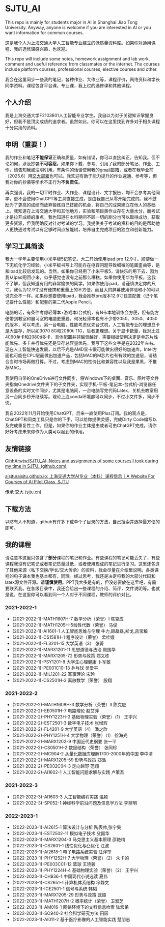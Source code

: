 # SJTU_AI

This repo is mainly for students major in AI in Shanghai Jiao Tong University. Anyway, anyone is welcome if you are interested in AI or you want information for common courses.

这是我个人为上海交通大学人工智能专业建立的~~低质量~~资料库。如果你对通用课程、我的选修课感兴趣，也欢迎。

This repo will include some notes, homework assignment and lab work, comment and useful reference from classmates or the internet. The courses include platform courses, professional courses, elective courses and other.

我会在这里同步一些我的笔记，各种作业、大作业等，课程评价，网络资料和学长同学资料。课程包含平台课，专业课，我上过的选修课和其他课程。

## 个人介绍

我是上海交通大学F2103801人工智能专业学生。我自以为对于关键知识掌握良好，但我不是顶尖成绩的追求者。虽然如此，你可以在这里找到许多对于相关课程十分实用的资料。

## 申明（重要！）

我的作业和笔记**不能保证**正确和质量，如有错误，你可以直接纠正，告知我。但不论如何，涉及抄袭**不可容忍**。如果你下载、参考、引用了我的部分笔记、作业、工作，请告知我或注明引用。有条件的话请使用我的[gmail邮箱](mailto:wangkailing151@gmail.com)，或者在我毕业前（2025.6）用[交大邮箱](mailto:wangkailing151@sjtu.edu.cn)也可以。我欢迎有助于能力提升的作业速通、参考等，但我对你的抄袭等学术不正行为**不负责任**。

再次强调，我的一切平时作业、大作业、课程设计、文字报告，均不会参考其他同学，更不会使用ChatGPT等工具直接生成，是由我自己从零开始完成的。我不鼓励为了更高的成绩而放弃锻炼自己技能的机会，将自己的成果建立在他人的基础上。我知道在上海交通大学和其他地方，实验和项目类作业存在大量水分，而考试才是拉开成绩的重点，我也知道在本科期间不顾一切的刷分也可以取得成功，获取更多资源，但我明确反对针对考试的学习。我提供关于考试的资料的目的是帮助他人更快通过考试以有足够时间点技能树，培养自主完成项目的独立和创新能力。

## 学习工具简谈

我大一学年主要使用小米平板5记笔记，大二开始使用ipad pro 12.9寸。顺便做一下无纸化学习经验。小米平板书写上可能存在电容问题导致细微的笔画歪曲等，是和ipad比较后发现的。当然，如果你已经用了小米平板5，请快乐的用下去，因为我从ipad用回小米，似乎感觉也没有之前那么糟糕。如果你使用华为平板，这我不了解，但我知道有用的非常愉快的同学。如果你使用ipad，请谨慎决定你的尺寸。我认为12.9寸没有便携和重量上的不方便，而且大的屏幕使用体验和小的可以说完全不一样。如果你想要使用ipad，我会推荐pro版本12.9寸任意配置（记个笔记要什么性能）和配套的第二代Apple Pencil。

电脑的话，有条件考虑轻薄本+游戏本/台式机，有N卡本地训练会方便，但有能方便带到教室和自习室的电脑更重要。何况轻薄本也有不少带2050、3050、4050的版本，可以考虑。另一台电脑，性能考虑优先台式机，人工智能专业的理想显卡是大显存，所以如3070 8G和2080ti 11G，后者更理想。关于显卡数量，我对比过4090单卡和2080ti多卡，具体配置并非越贵越好，需要根据使用决定是单芯片性能优先、多卡并行优先还是显存总容量优先。我写下这些文字是在2022年左右。现在人工智能快速发展，以后不光是AMD显卡很可能做出很好的加速库，Intel方面也可能在CPU层面做出加速产品，包括MAC的M芯片也有有效的加速层，请结合当时市场再做打算。不过，考虑到MAC的性价比和兼容性以及我是果黑，不推荐MAC。

我使用自带的OneDrive进行文件同步，将Windows下的桌面、音乐、图片等文件夹指向Onedrive文件夹下的子文件夹，实现手机-平板-笔记本-台式机-浏览器任意设备的实时文件同步，尤其是电脑间，一台电脑写完代码Latex，关机去教室用另一台同步秒开继续写。理论上连conda环境都可以同步，不过小文件多，同步不快。

我自2022年11月开始使用ChatGPT，后来一直使用Plus订阅。我的观点是，ChatGPT和同类工具只是你的下手，可以给你提供灵感，完成Dirty Code编写以及完成重复性工作。但是，如果你的作业主体是由或者可由ChatGPT完成，请你好好考虑未来你作为人类可以起到的作用。

## 友情链接

[GihhArwtw/SJTU_AI: Notes and assignments of some courses I took during my time in SJTU. (github.com)](https://github.com/GihhArwtw/SJTU_AI)

[aisjtu/aisjtu.github.io: 上海交通大学AI专业（本科）课程信息｜A Website For Courses of AI Pilot Class, SJTU](https://github.com/aisjtu/aisjtu.github.io)

[传承·交大 (sjtu.cn)](https://share.dyweb.sjtu.cn/)

## 下载方法

以防有人不知道，github有许多下载单个子目录的方法，自己搜索并选择最方便的即可。

## 我的课程

请注意本这里只包含了**部分**课程的笔记和作业。有些课程的笔记可能丢失了，有些课程我没有记笔记或者笔记质量过低，或者使用现成的笔记进行复习。这里还包含了其他来源（私下交换/学长/交大传承）的资料，我会尽量在介绍里说明。各类课程的电子课本我也基本都有，同理。经过思考，我还是决定将我的大部分代码和latex源文件开源。请**谨慎使用**。PPT我大多是有的，但没必要放在这里吧，有需要联系我。在各级目录中，我还会给出一些课程的介绍、简评，文件说明等。也就是说，在这里你可以看到同一个人对于不同课程，教师的评价对比。

### 2021-2022-1

- (2021-2022-1)-MATH1607H-7 数学分析（荣誉）Ⅰ 陈克应
- (2021-2022-1)-MATH1205H-5线性代数（荣誉） 马俊
- (2021-2022-1)-AI1601-1 人工智能思维与伦理 牛力,顾磊磊,郑戈,吕宝粮
- (2021-2022-1)-CS1581H-1 程序设计（荣誉） 孟桂娥
- (2021-2022-1)-FL3201-15 大学英语（3） 张菁
- (2021-2022-1)-MARX1201-11 思想道德与法治 周国华
- (2021-2022-1)-MARX1205-72 形势与政策 郑文栋
- (2021-2022-1)-PSY1201-8 大学生心理健康 卜军敏
- (2021-2022-1)-PE001C10-13 乒乓球 吴爱平
- (2021-2022-1)-MIL1201-22 军事理论 宋玲
- (2021-2022-1)-CS2501H-2 离散数学（荣誉） 殷翔



### 2021-2022-2

- (2021-2022-2)-MATH1608H-3 数学分析（荣誉）Ⅱ 陈克应
- (2021-2022-2)-EE0501H-7 电路理论 赵艾萍 
- (2021-2022-2)-PHY1223H-3 基础物理实验（荣誉）（1） 王宇兴
- (2021-2022-2)-EST2501-3 数字电子技术 张增辉
- (2021-2022-2)-FL4201-9 大学英语（4） 潘之欣
- (2021-2022-2)-PHY1251H-4 大学物理（荣誉）（1） 徐海光
- (2021-2022-2)-MARX1202-9 中国近代史纲要 张一平
- (2021-2022-2)-CS0501H-2 数据结构（荣誉） 张同珍
- (2021-2022-2)-MC904-2 从量化数据库理解1700-2000年的中国 李中清
- (2021-2022-2)-MARX1205-59 形势与政策 郑浩
- (2021-2022-2)-PE002C04-3 定向越野 范翔
- (2021-2022-2)-AI1602-1 人工智能问题求解与实践 卢策吾



### 2021-2022-3

- (2021-2022-3)-AI1603-3 人工智能编程实践 温颖
- (2021-2022-3)-SP052-1 神经科学前沿问题及信息学方法 李丽明



### 2022-2023-1

- (2022-2023-1)-AI2615-1 算法设计与分析 陶表帅,张宇昊
- (2022-2023-1)-EST2502-11 模拟电子技术 殳国华
- (2022-2023-1)-MARX1204-3 马克思主义基本原理 邵艳梅
- (2022-2023-1)-CS2601-1 线性优化与凸优化 江波
- (2022-2023-1)-AI2618-1 电子电路系统实验 汪洋堃
- (2022-2023-1)-PHY1252H-7 大学物理（荣誉）（2） 朱卡的
- (2022-2023-1)-PE003C01-12 篮球 王晓骏
- (2022-2023-1)-PHY1224H-4 基础物理实验（荣誉）（2） 王宇兴
- (2022-2023-1)-CH936-1 中国现代小说选读 夏伟
- (2022-2023-1)-CS2651-1 计算机体系结构 冷静文
- (2022-2023-1)-ICE2501-1 信号与系统 韩韬
- (2022-2023-1)-MARX1205-29 形势与政策 武超
- (2022-2023-1)-MATH1207H-2 概率统计（荣誉） 卫淑芝
- (2022-2023-1)-AM016-1 网络环境下的文科信息检索 陆宏弟
- (2022-2023-1)-SO940-2 社会科学研究方法 田园
- (2022-2023-1)-AI011-2 基于医疗影像的人工智能实践 楚朋志
